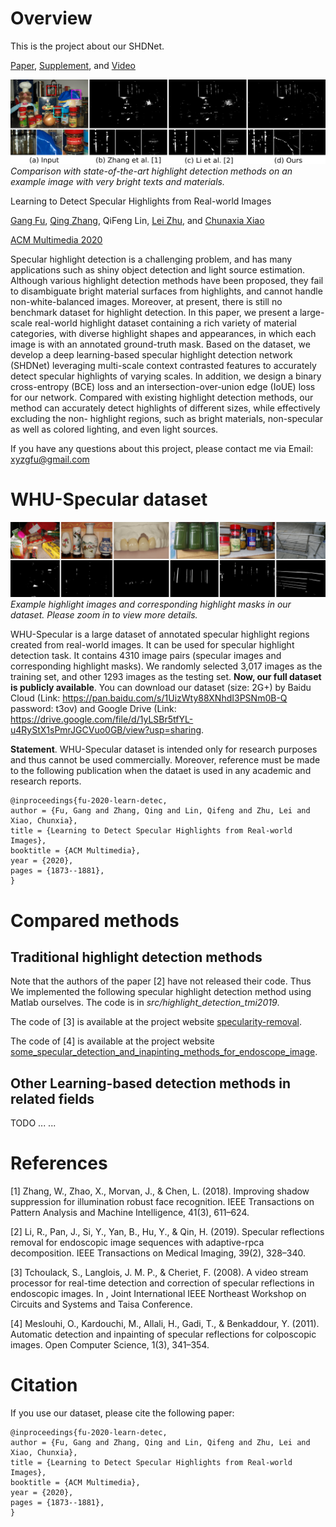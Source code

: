 # Overview

This is the project about our SHDNet.

[Paper](https://dl.acm.org/doi/abs/10.1145/3394171.3413586), [Supplement](http://graphvision.whu.edu.cn/papers/supplement_SHDNet.pdf), and [Video](https://dl.acm.org/doi/abs/10.1145/3394171.3413586)

![Comparison with state-of-the-art highlight detection methods on an example image with very bright texts and materials.](images/introduction.png)
*Comparison with state-of-the-art highlight detection methods on an example image with very bright texts and materials.*

Learning to Detect Specular Highlights from Real-world Images

[Gang Fu](https://github.com/fu123456), [Qing Zhang](http://zhangqing-home.net/), QiFeng Lin, [Lei Zhu](), and [Chunaxia Xiao](http://graphvision.whu.edu.cn/)

[ACM Multimedia 2020](https://2020.acmmm.org/)


Specular highlight detection is a challenging problem, and has many
applications such as shiny object detection and light source
estimation. Although various highlight detection methods have been
proposed, they fail to disambiguate bright material surfaces from
highlights, and cannot handle non-white-balanced images. Moreover, at
present, there is still no benchmark dataset for highlight
detection. In this paper, we present a large-scale real-world
highlight dataset containing a rich variety of material categories,
with diverse highlight shapes and appearances, in which each image is
with an annotated ground-truth mask. Based on the dataset, we develop
a deep learning-based specular highlight detection network (SHDNet)
leveraging multi-scale context contrasted features to accurately
detect specular highlights of varying scales. In addition, we design a
binary cross-entropy (BCE) loss and an intersection-over-union edge
(IoUE) loss for our network. Compared with existing highlight
detection methods, our method can accurately detect highlights of
different sizes, while effectively excluding the non- highlight
regions, such as bright materials, non-specular as well as colored
lighting, and even light sources.

If you have any questions about this project, please contact me via
Email: xyzgfu@gmail.com

# WHU-Specular dataset

![Example highlight images and corresponding highlight masks in our dataset. Please zoom in to view more details.](images/data_teaser.png)
*Example highlight images and corresponding highlight masks in our dataset. Please zoom in to view more details.*

WHU-Specular is a large dataset of annotated specular highlight
regions created from real-world images. It can be used for specular
highlight detection task. It contains 4310 image pairs (specular
images and corresponding highlight masks). We randomly selected 3,017
images as the training set, and other 1293 images as the testing set.
**Now, our full dataset is publicly available**. You can download our
dataset (size: 2G+) by Baidu Cloud (Link:
https://pan.baidu.com/s/1UizWty88XNhdI3PSNm0B-Q password: t3ov) and
Google Drive (Link:
https://drive.google.com/file/d/1yLSBr5tfYL-u4RyStX1sPmrJGCVuo0GB/view?usp=sharing.

**Statement**. WHU-Specular dataset is intended only for research
purposes and thus cannot be used commercially. Moreover, reference
must be made to the following publication when the dataet is used in
any academic and research reports.

```text
@inproceedings{fu-2020-learn-detec,
author = {Fu, Gang and Zhang, Qing and Lin, Qifeng and Zhu, Lei and Xiao, Chunxia},
title = {Learning to Detect Specular Highlights from Real-world Images},
booktitle = {ACM Multimedia},
year = {2020},
pages = {1873--1881},
}
```
# Compared methods

## Traditional highlight detection methods

Note that the authors of the paper [2] have not released their
code. Thus We implemented the following specular highlight detection
method using Matlab ourselves. The code is in
*src/highlight_detection_tmi2019*.

The code of [3] is available at the project website [specularity-removal](https://github.com/muratkrty/specularity-removal).

The code of [4] is available at the project website [some_specular_detection_and_inapinting_methods_for_endoscope_image](https://github.com/jiemojiemo/some_specular_detection_and_inpainting_methods_for_endoscope_image).

## Other Learning-based detection methods in related fields

TODO ... ...

# References

[1] Zhang, W., Zhao, X., Morvan, J., & Chen, L. (2018). Improving
shadow suppression for illumination robust face recognition. IEEE
Transactions on Pattern Analysis and Machine Intelligence, 41(3),
611–624.

[2] Li, R., Pan, J., Si, Y., Yan, B., Hu, Y., & Qin, H. (2019). Specular
reflections removal for endoscopic image sequences with
adaptive-rpca decomposition. IEEE Transactions on Medical Imaging,
39(2), 328–340.

[3] Tchoulack, S., Langlois, J. M. P., & Cheriet, F. (2008). A video
stream processor for real-time detection and correction of specular
reflections in endoscopic images. In , Joint International IEEE
Northeast Workshop on Circuits and Systems and Taisa Conference.

[4] Meslouhi, O., Kardouchi, M., Allali, H., Gadi, T., & Benkaddour,
Y. (2011). Automatic detection and inpainting of specular
reflections for colposcopic images. Open Computer Science, 1(3),
341–354.


# Citation

If you use our dataset, please cite the following paper:

```text
@inproceedings{fu-2020-learn-detec,
author = {Fu, Gang and Zhang, Qing and Lin, Qifeng and Zhu, Lei and Xiao, Chunxia},
title = {Learning to Detect Specular Highlights from Real-world Images},
booktitle = {ACM Multimedia},
year = {2020},
pages = {1873--1881},
}
